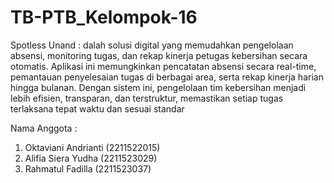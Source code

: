 # TB-PTB_Kelompok-16
Spotless Unand : dalah solusi digital yang memudahkan pengelolaan absensi, monitoring tugas, dan rekap kinerja petugas kebersihan secara otomatis. Aplikasi ini memungkinkan pencatatan absensi secara real-time, pemantauan penyelesaian tugas di berbagai area, serta rekap kinerja harian hingga bulanan. Dengan sistem ini, pengelolaan tim kebersihan menjadi lebih efisien, transparan, dan terstruktur, memastikan setiap tugas terlaksana tepat waktu dan sesuai standar

Nama Anggota :
1. Oktaviani Andrianti (2211522015)
2. Alifia Siera Yudha (2211523029)
3. Rahmatul Fadilla (2211523037)
